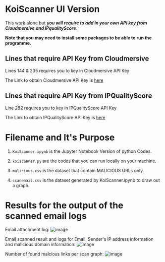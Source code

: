 # KoiScanner UI Version
This work alone but **_you will require to add in your own API key from Cloudmersive and IPqualityScore_**.

**Note that you may need to install some packages to be able to run the programme.**

##  Lines that require API Key from Cloudmersive
Lines 144 & 235 requires you to key in Cloudmersive API Key

The Link to obtain Cloudmersive API Key is [here](https://cloudmersive.com/virus-api)

## Lines that require API Key from IPQualityScore
Line 282 requires you to key in IPQualityScore API Key

The Link to obtain IPQualityScore API Key is [here](https://www.ipqualityscore.com)

# Filename and It's Purpose

1) `KoiScanner.ipynb` is the Jupyter Notebook Version of python Codes.

2) `koiscanner.py`  are the codes that you can run locally on your machine.

3) `malicious.csv` is the dataset that contain MALICIOUS URLs only.

4) `scanemail.csv` is the dataset generated by KoiScanner.ipynb to draw out a graph. 

# Results for the output of the scanned email logs

Email attachment log:
![image](https://user-images.githubusercontent.com/86769746/130233959-781f1830-c289-4d88-983b-07d9755d49a5.png)

Email scanned result and logs for Email, Sender's IP address information and malicious domain information:
![image](https://user-images.githubusercontent.com/86769746/130234215-33b08814-a316-4147-a54d-5fe01c020063.png)

Number of found malcious links per scan graph:
![image](https://user-images.githubusercontent.com/86769746/130234327-7a411441-50f1-48f6-a09d-fbc47844716b.png)


